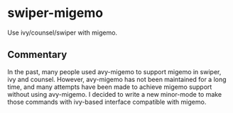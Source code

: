 # swiper-migemo
Use ivy/counsel/swiper with migemo.

## Commentary
In the past, many people used avy-migemo to support migemo in swiper, ivy and
counsel. However, avy-migemo has not been maintained for a long time, and
many attempts have been made to achieve migemo support without using
avy-migemo. I decided to write a new minor-mode to make those commands with
ivy-based interface compatible with migemo.
